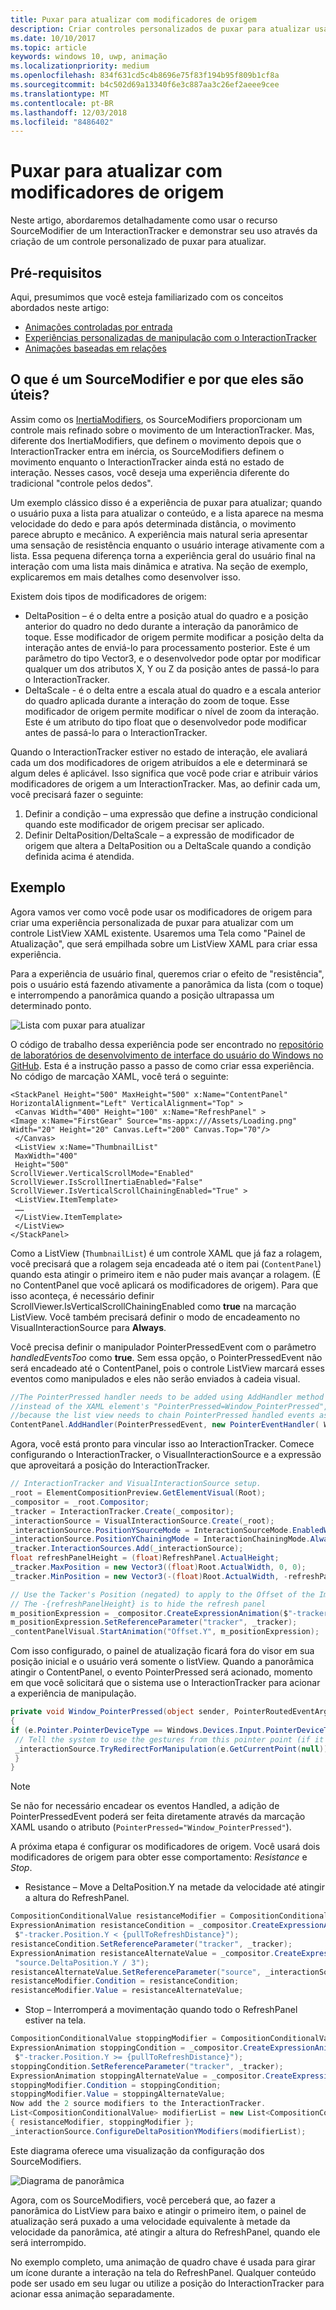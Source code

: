 ```yaml
---
title: Puxar para atualizar com modificadores de origem
description: Criar controles personalizados de puxar para atualizar usando SourceModifiers
ms.date: 10/10/2017
ms.topic: article
keywords: windows 10, uwp, animação
ms.localizationpriority: medium
ms.openlocfilehash: 834f631cd5c4b8696e75f83f194b95f809b1cf8a
ms.sourcegitcommit: b4c502d69a13340f6e3c887aa3c26ef2aeee9cee
ms.translationtype: MT
ms.contentlocale: pt-BR
ms.lasthandoff: 12/03/2018
ms.locfileid: "8486402"
---
```

# <a name="pull-to-refresh-with-source-modifiers"></a>Puxar para atualizar com modificadores de origem

Neste artigo, abordaremos detalhadamente como usar o recurso SourceModifier de um InteractionTracker e demonstrar seu uso através da criação de um controle personalizado de puxar para atualizar.

## <a name="prerequisites"></a>Pré-requisitos

Aqui, presumimos que você esteja familiarizado com os conceitos abordados neste artigo:

- [Animações controladas por entrada](input-driven-animations.md)
- [Experiências personalizadas de manipulação com o InteractionTracker](interaction-tracker-manipulations.md)
- [Animações baseadas em relações](relation-animations.md)

## <a name="what-is-a-sourcemodifier-and-why-are-they-useful"></a>O que é um SourceModifier e por que eles são úteis?

Assim como os [InertiaModifiers](inertia-modifiers.md), os SourceModifiers proporcionam um controle mais refinado sobre o movimento de um InteractionTracker. Mas, diferente dos InertiaModifiers, que definem o movimento depois que o InteractionTracker entra em inércia, os SourceModifiers definem o movimento enquanto o InteractionTracker ainda está no estado de interação. Nesses casos, você deseja uma experiência diferente do tradicional "controle pelos dedos".

Um exemplo clássico disso é a experiência de puxar para atualizar; quando o usuário puxa a lista para atualizar o conteúdo, e a lista aparece na mesma velocidade do dedo e para após determinada distância, o movimento parece abrupto e mecânico. A experiência mais natural seria apresentar uma sensação de resistência enquanto o usuário interage ativamente com a lista. Essa pequena diferença torna a experiência geral do usuário final na interação com uma lista mais dinâmica e atrativa. Na seção de exemplo, explicaremos em mais detalhes como desenvolver isso.

Existem dois tipos de modificadores de origem:

- DeltaPosition – é o delta entre a posição atual do quadro e a posição anterior do quadro no dedo durante a interação da panorâmico de toque. Esse modificador de origem permite modificar a posição delta da interação antes de enviá-lo para processamento posterior. Este é um parâmetro do tipo Vector3, e o desenvolvedor pode optar por modificar qualquer um dos atributos X, Y ou Z da posição antes de passá-lo para o InteractionTracker.
- DeltaScale - é o delta entre a escala atual do quadro e a escala anterior do quadro aplicada durante a interação do zoom de toque. Esse modificador de origem permite modificar o nível de zoom da interação. Este é um atributo do tipo float que o desenvolvedor pode modificar antes de passá-lo para o InteractionTracker.

Quando o InteractionTracker estiver no estado de interação, ele avaliará cada um dos modificadores de origem atribuídos a ele e determinará se algum deles é aplicável. Isso significa que você pode criar e atribuir vários modificadores de origem a um InteractionTracker. Mas, ao definir cada um, você precisará fazer o seguinte:

1. Definir a condição – uma expressão que define a instrução condicional quando este modificador de origem precisar ser aplicado.
1. Definir DeltaPosition/DeltaScale – a expressão de modificador de origem que altera a DeltaPosition ou a DeltaScale quando a condição definida acima é atendida.

## <a name="example"></a>Exemplo

Agora vamos ver como você pode usar os modificadores de origem para criar uma experiência personalizada de puxar para atualizar com um controle ListView XAML existente. Usaremos uma Tela como "Painel de Atualização", que será empilhada sobre um ListView XAML para criar essa experiência.

Para a experiência de usuário final, queremos criar o efeito de "resistência", pois o usuário está fazendo ativamente a panorâmica da lista (com o toque) e interrompendo a panorâmica quando a posição ultrapassa um determinado ponto.

![Lista com puxar para atualizar](images/animation/city-list.gif)

O código de trabalho dessa experiência pode ser encontrado no [repositório de laboratórios de desenvolvimento de interface do usuário do Windows no GitHub](https://github.com/Microsoft/WindowsUIDevLabs). Esta é a instrução passo a passo de como criar essa experiência.
No código de marcação XAML, você terá o seguinte:

```xaml
<StackPanel Height="500" MaxHeight="500" x:Name="ContentPanel" HorizontalAlignment="Left" VerticalAlignment="Top" >
 <Canvas Width="400" Height="100" x:Name="RefreshPanel" >
<Image x:Name="FirstGear" Source="ms-appx:///Assets/Loading.png" Width="20" Height="20" Canvas.Left="200" Canvas.Top="70"/>
 </Canvas>
 <ListView x:Name="ThumbnailList"
 MaxWidth="400"
 Height="500"
ScrollViewer.VerticalScrollMode="Enabled" ScrollViewer.IsScrollInertiaEnabled="False" ScrollViewer.IsVerticalScrollChainingEnabled="True" >
 <ListView.ItemTemplate>
 ……
 </ListView.ItemTemplate>
 </ListView>
</StackPanel>
```

Como a ListView (`ThumbnailList`) é um controle XAML que já faz a rolagem, você precisará que a rolagem seja encadeada até o item pai (`ContentPanel`) quando esta atingir o primeiro item e não puder mais avançar a rolagem. (É no ContentPanel que você aplicará os modificadores de origem). Para que isso aconteça, é necessário definir ScrollViewer.IsVerticalScrollChainingEnabled como **true** na marcação ListView. Você também precisará definir o modo de encadeamento no VisualInteractionSource para **Always**.

Você precisa definir o manipulador PointerPressedEvent com o parâmetro _handledEventsToo_ como **true**. Sem essa opção, o PointerPressedEvent não será encadeado até o ContentPanel, pois o controle ListView marcará esses eventos como manipulados e eles não serão enviados à cadeia visual.

```csharp
//The PointerPressed handler needs to be added using AddHandler method with the //handledEventsToo boolean set to "true"
//instead of the XAML element's "PointerPressed=Window_PointerPressed",
//because the list view needs to chain PointerPressed handled events as well.
ContentPanel.AddHandler(PointerPressedEvent, new PointerEventHandler( Window_PointerPressed), true);
```

Agora, você está pronto para vincular isso ao InteractionTracker. Comece configurando o InteractionTracker, o VisualInteractionSource e a expressão que aproveitará a posição do InteractionTracker.

```csharp
// InteractionTracker and VisualInteractionSource setup.
_root = ElementCompositionPreview.GetElementVisual(Root);
_compositor = _root.Compositor;
_tracker = InteractionTracker.Create(_compositor);
_interactionSource = VisualInteractionSource.Create(_root);
_interactionSource.PositionYSourceMode = InteractionSourceMode.EnabledWithInertia;
_interactionSource.PositionYChainingMode = InteractionChainingMode.Always;
_tracker.InteractionSources.Add(_interactionSource);
float refreshPanelHeight = (float)RefreshPanel.ActualHeight;
_tracker.MaxPosition = new Vector3((float)Root.ActualWidth, 0, 0);
_tracker.MinPosition = new Vector3(-(float)Root.ActualWidth, -refreshPanelHeight, 0);

// Use the Tacker's Position (negated) to apply to the Offset of the Image.
// The -{refreshPanelHeight} is to hide the refresh panel
m_positionExpression = _compositor.CreateExpressionAnimation($"-tracker.Position.Y - {refreshPanelHeight} ");
m_positionExpression.SetReferenceParameter("tracker", _tracker);
_contentPanelVisual.StartAnimation("Offset.Y", m_positionExpression);
```

Com isso configurado, o painel de atualização ficará fora do visor em sua posição inicial e o usuário verá somente o listView. Quando a panorâmica atingir o ContentPanel, o evento PointerPressed será acionado, momento em que você solicitará que o sistema use o InteractionTracker para acionar a experiência de manipulação.

```csharp
private void Window_PointerPressed(object sender, PointerRoutedEventArgs e)
{
if (e.Pointer.PointerDeviceType == Windows.Devices.Input.PointerDeviceType.Touch) {
 // Tell the system to use the gestures from this pointer point (if it can).
 _interactionSource.TryRedirectForManipulation(e.GetCurrentPoint(null));
 }
}
```

> [!NOTE]
> Se não for necessário encadear os eventos Handled, a adição de PointerPressedEvent poderá ser feita diretamente através da marcação XAML usando o atributo (`PointerPressed="Window_PointerPressed"`).

A próxima etapa é configurar os modificadores de origem. Você usará dois modificadores de origem para obter esse comportamento: _Resistance_ e _Stop_.

- Resistance – Move a DeltaPosition.Y na metade da velocidade até atingir a altura do RefreshPanel.

```csharp
CompositionConditionalValue resistanceModifier = CompositionConditionalValue.Create (_compositor);
ExpressionAnimation resistanceCondition = _compositor.CreateExpressionAnimation(
 $"-tracker.Position.Y < {pullToRefreshDistance}");
resistanceCondition.SetReferenceParameter("tracker", _tracker);
ExpressionAnimation resistanceAlternateValue = _compositor.CreateExpressionAnimation(
 "source.DeltaPosition.Y / 3");
resistanceAlternateValue.SetReferenceParameter("source", _interactionSource);
resistanceModifier.Condition = resistanceCondition;
resistanceModifier.Value = resistanceAlternateValue;
```

- Stop – Interromperá a movimentação quando todo o RefreshPanel estiver na tela.

```csharp
CompositionConditionalValue stoppingModifier = CompositionConditionalValue.Create (_compositor);
ExpressionAnimation stoppingCondition = _compositor.CreateExpressionAnimation(
 $"-tracker.Position.Y >= {pullToRefreshDistance}");
stoppingCondition.SetReferenceParameter("tracker", _tracker);
ExpressionAnimation stoppingAlternateValue = _compositor.CreateExpressionAnimation("0");
stoppingModifier.Condition = stoppingCondition;
stoppingModifier.Value = stoppingAlternateValue;
Now add the 2 source modifiers to the InteractionTracker.
List<CompositionConditionalValue> modifierList = new List<CompositionConditionalValue>()
{ resistanceModifier, stoppingModifier };
_interactionSource.ConfigureDeltaPositionYModifiers(modifierList);
```

Este diagrama oferece uma visualização da configuração dos SourceModifiers.

![Diagrama de panorâmica](images/animation/source-modifiers-diagram.png)

Agora, com os SourceModifiers, você perceberá que, ao fazer a panorâmica do ListView para baixo e atingir o primeiro item, o painel de atualização será puxado a uma velocidade equivalente à metade da velocidade da panorâmica, até atingir a altura do RefreshPanel, quando ele será interrompido.

No exemplo completo, uma animação de quadro chave é usada para girar um ícone durante a interação na tela do RefreshPanel. Qualquer conteúdo pode ser usado em seu lugar ou utilize a posição do InteractionTracker para acionar essa animação separadamente.
